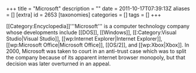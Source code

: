 +++
title = "Microsoft"
description = ""
date = 2011-10-17T07:39:13Z
aliases = []
[extra]
id = 2653
[taxonomies]
categories = []
tags = []
+++

[[Category:Encyclopedia]]'''Microsoft''' is a computer technology company whose developments include [[DOS]], [[Windows]], [[:Category:Visual Studio|Visual Studio]], [[wp:Internet Explorer|Internet Explorer]], [[wp:Microsoft Office|Microsoft Office]], [[OS/2]], and [[wp:Xbox|Xbox]]. In 2000, Microsoft was taken to court in an anti-trust case which was to split the company because of its apparent internet browser monopoly, but that decision was later overturned in an appeal.

